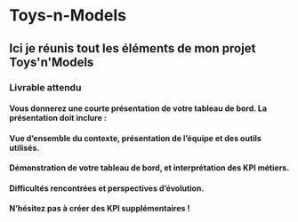 # Toys-n-Models

## Ici je réunis tout les éléments de mon projet Toys'n'Models

### Livrable attendu
#### Vous donnerez une courte présentation de votre tableau de bord. La présentation doit inclure :

#### Vue d’ensemble du contexte, présentation de l’équipe et des outils utilisés.

#### Démonstration de votre tableau de bord, et interprétation des KPI métiers.

#### Difficultés rencontrées et perspectives d’évolution.

#### N’hésitez pas à créer des KPI supplémentaires !
